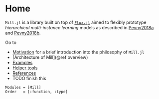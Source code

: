 # Home

`Mill.jl` is a library built on top of [`Flux.jl`](https://fluxml.ai) aimed to flexibly prototype *hierarchical multi-instance learning* models as described in [Pevny2018a](@cite) and  [Pevny2018b](@cite).

Go to

* [Motivation](@ref) for a brief introduction into the philosophy of `Mill.jl`
* [Architecture of Mill](@ref overview) 
* [Examples](@ref)
* [Helper tools](@ref)
* [References](@ref)
* TODO finish this

```@autodocs
Modules = [Mill]
Order   = [:function, :type]
```
